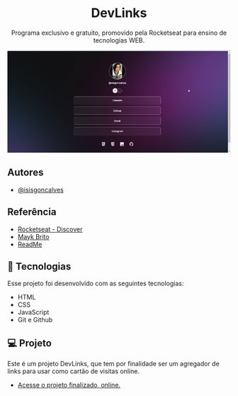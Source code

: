 
<h1 align="center"> DevLinks </h1>

<p align="center">
Programa exclusivo e gratuito, promovido pela Rocketseat para ensino de tecnologias WEB.
</p>

<p align="center">
<img src="./assets/devlinks.gif" alt="">
</p> 

## Autores

- [@isisgoncalves](https://www.github.com/isisgoncalves)

## Referência

 - [Rocketseat - Discover](https://www.rocketseat.com.br/discover)
 - [Mayk Brito](https://github.com/maykbrito)
 - [ReadMe](https://readme.so/pt)

## 🚀 Tecnologias

Esse projeto foi desenvolvido com as seguintes tecnologias:

- HTML
- CSS
- JavaScript
- Git e Github

## 💻 Projeto

Este é um projeto DevLinks, que tem por finalidade ser um agregador de links para usar como cartão de visitas online.

- [Acesse o projeto finalizado, online.](https://isisgoncalves.github.io/Projeto-Discover/)
